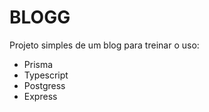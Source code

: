 # BLOGG

Projeto simples de um blog para treinar o uso:

- Prisma
- Typescript
- Postgress
- Express
